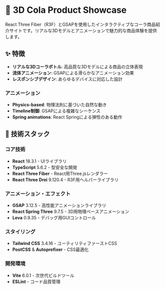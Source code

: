 # 🥤 3D Cola Product Showcase

React Three Fiber（R3F）とGSAPを使用したインタラクティブなコーラ商品紹介サイトです。リアルな3Dモデルとアニメーションで魅力的な商品体験を提供します。

## ✨ 特徴

- **リアルな3Dコーラボトル**: 高品質な3Dモデルによる商品の立体表現
- **流体アニメーション**: GSAPによる滑らかなアニメーション効果
- **レスポンシブデザイン**: あらゆるデバイスに対応した設計

### アニメーション

- **Physics-based**: 物理法則に基づいた自然な動き
- **Timeline制御**: GSAPによる複雑なシーケンス
- **Spring animations**: React Springによる弾性のある動作

## 🚀 技術スタック

### コア技術

- **React** 18.3.1 - UIライブラリ
- **TypeScript** 5.6.2 - 型安全な開発
- **React Three Fiber** - React用Three.jsレンダラー
- **React Three Drei** 9.120.4 - R3F用ヘルパーライブラリ

### アニメーション・エフェクト

- **GSAP** 3.12.5 - 高性能アニメーションライブラリ
- **React Spring Three** 9.7.5 - 3D用物理ベースアニメーション
- **Leva** 0.9.35 - デバッグ用GUIコントロール

### スタイリング

- **Tailwind CSS** 3.4.16 - ユーティリティファーストCSS
- **PostCSS** & **Autoprefixer** - CSS最適化

### 開発環境

- **Vite** 6.0.1 - 次世代ビルドツール
- **ESLint** - コード品質管理
